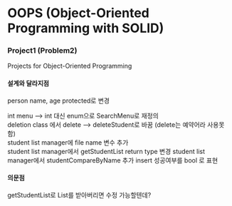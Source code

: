 # OOPS (Object-Oriented Programming with SOLID)
### Project1 (Problem2)

Projects for Object-Oriented Programming

#### 설계와 달라지점  

person name, age protected로 변경

int menu --> int 대신 enum으로 SearchMenu로 재정의  
deletion class 에서 delete --> deleteStudent로 바꿈 (delete는 예약어라 사용못함)  
student list manager에 file name 변수 추가  
student list manager에서 getStudentList return type 변경
student list manager에서 studentCompareByName 추가
insert 성공여부를 bool 로 표현

#### 의문점
getStudentList로 List를 받아버리면 수정 가능할텐데?